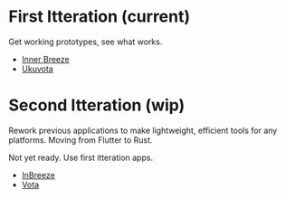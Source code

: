 # First Itteration (current)
Get working prototypes, see what works.
- [Inner Breeze](https://github.com/naoxio/inner_breeze)
- [Ukuvota](https://github.com/naoxio/ukuvota)

# Second Itteration (wip)
Rework previous applications to make lightweight, efficient tools for any platforms.
Moving from Flutter to Rust.

Not yet ready. Use first itteration apps.
- [InBreeze](https://github.com/naoxio/inbreeze)
- [Vota](https://github.com/naoxio/vota)
